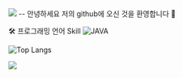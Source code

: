 <img src="https://capsule-render.vercel.app/api?type=waving&color=BDBDC8&height=150&section=header&text=Profile&fontSize=50" />
--
안녕하세요 저의 github에 오신 것을 환영합니다 👋

🛠️ 프로그래밍 언어 Skill
![JAVA](https://img.shields.io/badge/Java-ED8B00?style=for-the-badge&logo=openjdk&logoColor=white)

![Top Langs](https://github-readme-stats.vercel.app/api/top-langs/?username=songtaeg&layout=compact)

<img src="https://capsule-render.vercel.app/api?type=waving&color=BDBDC8&height=150&section=footer" />
